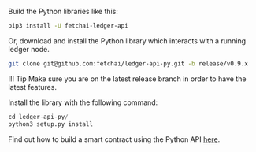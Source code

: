 Build the Python libraries like this:

``` bash
pip3 install -U fetchai-ledger-api
```


Or, download and install the Python library which interacts with a running ledger node.

``` bash
git clone git@github.com:fetchai/ledger-api-py.git -b release/v0.9.x
```

!!!	Tip
	Make sure you are on the latest release branch in order to have the latest features. 

Install the library with the following command:

``` python
cd ledger-api-py/
python3 setup.py install
```

Find out how to build a smart contract using the Python API <a href="../../../tutorials/submitting_contract" target=_blank>here</a>.

<!--### Connecting to testnet

Navigate to the constellation application folder:

``` bash
cd apps/constellation
```

If you have been running a local network, delete the database files:

``` bash
rm -f *.db
```

Start the network connecting to the alpha test network.

``` bash
./constellation -bootstrap -network 
./constellation -bootstrap -network delta
```
-->



<br/>
